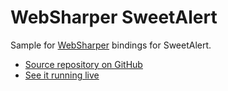 # WebSharper SweetAlert

Sample for [WebSharper](https://websharper.com) bindings for SweetAlert.

* [Source repository on GitHub](https://github.com/websharper-samples/SweetAlert)
* [See it running live](https://websharper-samples.github.io/SweetAlert)
